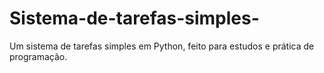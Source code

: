 # Sistema-de-tarefas-simples-
Um sistema de tarefas simples em Python, feito para estudos e prática de programação.
